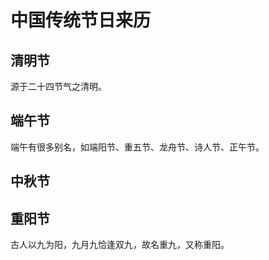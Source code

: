 # 中国传统节日来历

## 清明节

源于二十四节气之清明。

## 端午节

端午有很多别名，如端阳节、重五节、龙舟节、诗人节、正午节。

## 中秋节

<Todo />

## 重阳节

古人以九为阳，九月九恰逢双九，故名重九，又称重阳。
